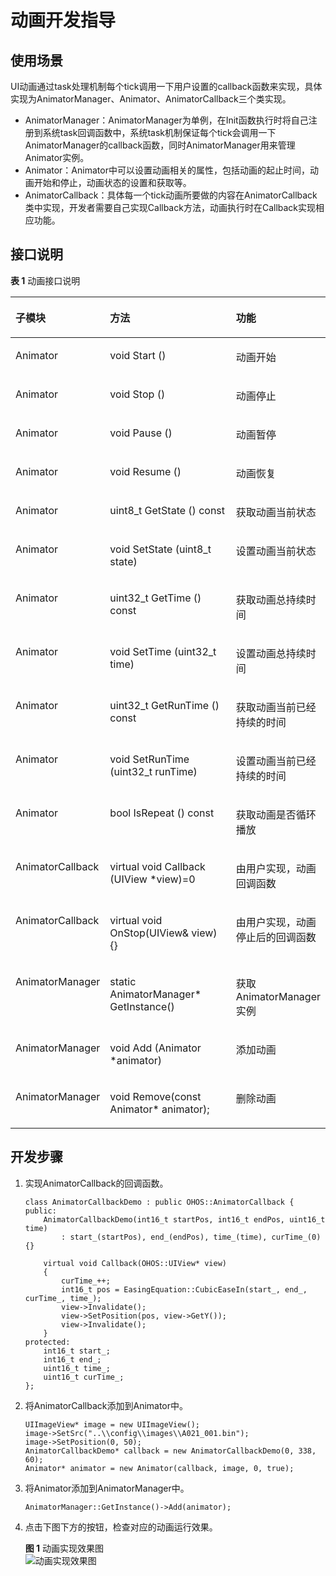 # 动画开发指导<a name="ZH-CN_TOPIC_0000001051451654"></a>

## 使用场景<a name="section726685714018"></a>

UI动画通过task处理机制每个tick调用一下用户设置的callback函数来实现，具体实现为AnimatorManager、Animator、AnimatorCallback三个类实现。

-   AnimatorManager：AnimatorManager为单例，在Init函数执行时将自己注册到系统task回调函数中，系统task机制保证每个tick会调用一下AnimatorManager的callback函数，同时AnimatorManager用来管理Animator实例。
-   Animator：Animator中可以设置动画相关的属性，包括动画的起止时间，动画开始和停止，动画状态的设置和获取等。
-   AnimatorCallback：具体每一个tick动画所要做的内容在AnimatorCallback类中实现，开发者需要自己实现Callback方法，动画执行时在Callback实现相应功能。

## 接口说明<a name="section85794718418"></a>

**表 1**  动画接口说明

<a name="table15207105417246"></a>
<table><thead align="left"><tr id="row1389130182514"><th class="cellrowborder" valign="top" width="17.349999999999998%" id="mcps1.2.4.1.1"><p id="p16390130172517"><a name="p16390130172517"></a><a name="p16390130172517"></a>子模块</p>
</th>
<th class="cellrowborder" valign="top" width="54.13%" id="mcps1.2.4.1.2"><p id="p239060112519"><a name="p239060112519"></a><a name="p239060112519"></a>方法</p>
</th>
<th class="cellrowborder" valign="top" width="28.52%" id="mcps1.2.4.1.3"><p id="p1839012019257"><a name="p1839012019257"></a><a name="p1839012019257"></a>功能</p>
</th>
</tr>
</thead>
<tbody><tr id="row1533075412415"><td class="cellrowborder" valign="top" width="17.349999999999998%" headers="mcps1.2.4.1.1 "><p id="p633015547249"><a name="p633015547249"></a><a name="p633015547249"></a>Animator</p>
</td>
<td class="cellrowborder" valign="top" width="54.13%" headers="mcps1.2.4.1.2 "><p id="p6330554152411"><a name="p6330554152411"></a><a name="p6330554152411"></a>void  Start ()</p>
</td>
<td class="cellrowborder" valign="top" width="28.52%" headers="mcps1.2.4.1.3 "><p id="p3330155472412"><a name="p3330155472412"></a><a name="p3330155472412"></a>动画开始</p>
</td>
</tr>
<tr id="row18330175410241"><td class="cellrowborder" valign="top" width="17.349999999999998%" headers="mcps1.2.4.1.1 "><p id="p33301454172415"><a name="p33301454172415"></a><a name="p33301454172415"></a>Animator</p>
</td>
<td class="cellrowborder" valign="top" width="54.13%" headers="mcps1.2.4.1.2 "><p id="p12330195419248"><a name="p12330195419248"></a><a name="p12330195419248"></a>void  Stop ()</p>
</td>
<td class="cellrowborder" valign="top" width="28.52%" headers="mcps1.2.4.1.3 "><p id="p23301854162416"><a name="p23301854162416"></a><a name="p23301854162416"></a>动画停止</p>
</td>
</tr>
<tr id="row433045420244"><td class="cellrowborder" valign="top" width="17.349999999999998%" headers="mcps1.2.4.1.1 "><p id="p183301054182410"><a name="p183301054182410"></a><a name="p183301054182410"></a>Animator</p>
</td>
<td class="cellrowborder" valign="top" width="54.13%" headers="mcps1.2.4.1.2 "><p id="p43302054172415"><a name="p43302054172415"></a><a name="p43302054172415"></a>void  Pause ()</p>
</td>
<td class="cellrowborder" valign="top" width="28.52%" headers="mcps1.2.4.1.3 "><p id="p15330854182413"><a name="p15330854182413"></a><a name="p15330854182413"></a>动画暂停</p>
</td>
</tr>
<tr id="row1033085492417"><td class="cellrowborder" valign="top" width="17.349999999999998%" headers="mcps1.2.4.1.1 "><p id="p12331135413244"><a name="p12331135413244"></a><a name="p12331135413244"></a>Animator</p>
</td>
<td class="cellrowborder" valign="top" width="54.13%" headers="mcps1.2.4.1.2 "><p id="p5331165472412"><a name="p5331165472412"></a><a name="p5331165472412"></a>void  Resume ()</p>
</td>
<td class="cellrowborder" valign="top" width="28.52%" headers="mcps1.2.4.1.3 "><p id="p63314543246"><a name="p63314543246"></a><a name="p63314543246"></a>动画恢复</p>
</td>
</tr>
<tr id="row1331175413240"><td class="cellrowborder" valign="top" width="17.349999999999998%" headers="mcps1.2.4.1.1 "><p id="p18331454152418"><a name="p18331454152418"></a><a name="p18331454152418"></a>Animator</p>
</td>
<td class="cellrowborder" valign="top" width="54.13%" headers="mcps1.2.4.1.2 "><p id="p15331155472414"><a name="p15331155472414"></a><a name="p15331155472414"></a>uint8_t  GetState () const</p>
</td>
<td class="cellrowborder" valign="top" width="28.52%" headers="mcps1.2.4.1.3 "><p id="p2033125414243"><a name="p2033125414243"></a><a name="p2033125414243"></a>获取动画当前状态</p>
</td>
</tr>
<tr id="row43311554182415"><td class="cellrowborder" valign="top" width="17.349999999999998%" headers="mcps1.2.4.1.1 "><p id="p33311854172420"><a name="p33311854172420"></a><a name="p33311854172420"></a>Animator</p>
</td>
<td class="cellrowborder" valign="top" width="54.13%" headers="mcps1.2.4.1.2 "><p id="p433165462418"><a name="p433165462418"></a><a name="p433165462418"></a>void  SetState (uint8_t state)</p>
</td>
<td class="cellrowborder" valign="top" width="28.52%" headers="mcps1.2.4.1.3 "><p id="p23316546242"><a name="p23316546242"></a><a name="p23316546242"></a>设置动画当前状态</p>
</td>
</tr>
<tr id="row17331254192419"><td class="cellrowborder" valign="top" width="17.349999999999998%" headers="mcps1.2.4.1.1 "><p id="p173319547243"><a name="p173319547243"></a><a name="p173319547243"></a>Animator</p>
</td>
<td class="cellrowborder" valign="top" width="54.13%" headers="mcps1.2.4.1.2 "><p id="p18332125416243"><a name="p18332125416243"></a><a name="p18332125416243"></a>uint32_t  GetTime () const</p>
</td>
<td class="cellrowborder" valign="top" width="28.52%" headers="mcps1.2.4.1.3 "><p id="p1633295412414"><a name="p1633295412414"></a><a name="p1633295412414"></a>获取动画总持续时间</p>
</td>
</tr>
<tr id="row8332195419241"><td class="cellrowborder" valign="top" width="17.349999999999998%" headers="mcps1.2.4.1.1 "><p id="p2033211545243"><a name="p2033211545243"></a><a name="p2033211545243"></a>Animator</p>
</td>
<td class="cellrowborder" valign="top" width="54.13%" headers="mcps1.2.4.1.2 "><p id="p123321054172415"><a name="p123321054172415"></a><a name="p123321054172415"></a>void  SetTime (uint32_t time)</p>
</td>
<td class="cellrowborder" valign="top" width="28.52%" headers="mcps1.2.4.1.3 "><p id="p4332105472411"><a name="p4332105472411"></a><a name="p4332105472411"></a>设置动画总持续时间</p>
</td>
</tr>
<tr id="row13332125412420"><td class="cellrowborder" valign="top" width="17.349999999999998%" headers="mcps1.2.4.1.1 "><p id="p17332165482417"><a name="p17332165482417"></a><a name="p17332165482417"></a>Animator</p>
</td>
<td class="cellrowborder" valign="top" width="54.13%" headers="mcps1.2.4.1.2 "><p id="p3332115417243"><a name="p3332115417243"></a><a name="p3332115417243"></a>uint32_t  GetRunTime () const</p>
</td>
<td class="cellrowborder" valign="top" width="28.52%" headers="mcps1.2.4.1.3 "><p id="p733275442419"><a name="p733275442419"></a><a name="p733275442419"></a>获取动画当前已经持续的时间</p>
</td>
</tr>
<tr id="row2033215419249"><td class="cellrowborder" valign="top" width="17.349999999999998%" headers="mcps1.2.4.1.1 "><p id="p113327549245"><a name="p113327549245"></a><a name="p113327549245"></a>Animator</p>
</td>
<td class="cellrowborder" valign="top" width="54.13%" headers="mcps1.2.4.1.2 "><p id="p43321154172417"><a name="p43321154172417"></a><a name="p43321154172417"></a>void  SetRunTime (uint32_t runTime)</p>
</td>
<td class="cellrowborder" valign="top" width="28.52%" headers="mcps1.2.4.1.3 "><p id="p173331354182416"><a name="p173331354182416"></a><a name="p173331354182416"></a>设置动画当前已经持续的时间</p>
</td>
</tr>
<tr id="row20333115417249"><td class="cellrowborder" valign="top" width="17.349999999999998%" headers="mcps1.2.4.1.1 "><p id="p2333155412240"><a name="p2333155412240"></a><a name="p2333155412240"></a>Animator</p>
</td>
<td class="cellrowborder" valign="top" width="54.13%" headers="mcps1.2.4.1.2 "><p id="p143335549246"><a name="p143335549246"></a><a name="p143335549246"></a>bool  IsRepeat () const</p>
</td>
<td class="cellrowborder" valign="top" width="28.52%" headers="mcps1.2.4.1.3 "><p id="p23336548244"><a name="p23336548244"></a><a name="p23336548244"></a>获取动画是否循环播放</p>
</td>
</tr>
<tr id="row19333754202418"><td class="cellrowborder" valign="top" width="17.349999999999998%" headers="mcps1.2.4.1.1 "><p id="p1833319543247"><a name="p1833319543247"></a><a name="p1833319543247"></a>AnimatorCallback</p>
</td>
<td class="cellrowborder" valign="top" width="54.13%" headers="mcps1.2.4.1.2 "><p id="p6333135402416"><a name="p6333135402416"></a><a name="p6333135402416"></a>virtual void  Callback (UIView *view)=0</p>
</td>
<td class="cellrowborder" valign="top" width="28.52%" headers="mcps1.2.4.1.3 "><p id="p19333854172417"><a name="p19333854172417"></a><a name="p19333854172417"></a>由用户实现，动画回调函数</p>
</td>
</tr>
<tr id="row193331854112415"><td class="cellrowborder" valign="top" width="17.349999999999998%" headers="mcps1.2.4.1.1 "><p id="p1133325482420"><a name="p1133325482420"></a><a name="p1133325482420"></a>AnimatorCallback</p>
</td>
<td class="cellrowborder" valign="top" width="54.13%" headers="mcps1.2.4.1.2 "><p id="p1433585412411"><a name="p1433585412411"></a><a name="p1433585412411"></a>virtual void OnStop(UIView&amp; view) {}</p>
</td>
<td class="cellrowborder" valign="top" width="28.52%" headers="mcps1.2.4.1.3 "><p id="p933595412249"><a name="p933595412249"></a><a name="p933595412249"></a>由用户实现，动画停止后的回调函数</p>
</td>
</tr>
<tr id="row83351654192415"><td class="cellrowborder" valign="top" width="17.349999999999998%" headers="mcps1.2.4.1.1 "><p id="p633525419244"><a name="p633525419244"></a><a name="p633525419244"></a>AnimatorManager</p>
</td>
<td class="cellrowborder" valign="top" width="54.13%" headers="mcps1.2.4.1.2 "><p id="p203351547242"><a name="p203351547242"></a><a name="p203351547242"></a>static AnimatorManager* GetInstance()</p>
</td>
<td class="cellrowborder" valign="top" width="28.52%" headers="mcps1.2.4.1.3 "><p id="p333545412419"><a name="p333545412419"></a><a name="p333545412419"></a>获取AnimatorManager实例</p>
</td>
</tr>
<tr id="row3335954202412"><td class="cellrowborder" valign="top" width="17.349999999999998%" headers="mcps1.2.4.1.1 "><p id="p5335185413247"><a name="p5335185413247"></a><a name="p5335185413247"></a>AnimatorManager</p>
</td>
<td class="cellrowborder" valign="top" width="54.13%" headers="mcps1.2.4.1.2 "><p id="p11336145442417"><a name="p11336145442417"></a><a name="p11336145442417"></a>void  Add (Animator *animator)</p>
</td>
<td class="cellrowborder" valign="top" width="28.52%" headers="mcps1.2.4.1.3 "><p id="p10336175492416"><a name="p10336175492416"></a><a name="p10336175492416"></a>添加动画</p>
</td>
</tr>
<tr id="row18336185422417"><td class="cellrowborder" valign="top" width="17.349999999999998%" headers="mcps1.2.4.1.1 "><p id="p103361554192411"><a name="p103361554192411"></a><a name="p103361554192411"></a>AnimatorManager</p>
</td>
<td class="cellrowborder" valign="top" width="54.13%" headers="mcps1.2.4.1.2 "><p id="p6336195442412"><a name="p6336195442412"></a><a name="p6336195442412"></a>void Remove(const Animator* animator);</p>
</td>
<td class="cellrowborder" valign="top" width="28.52%" headers="mcps1.2.4.1.3 "><p id="p233615442420"><a name="p233615442420"></a><a name="p233615442420"></a>删除动画</p>
</td>
</tr>
</tbody>
</table>

## 开发步骤<a name="section14101161317435"></a>

1.  实现AnimatorCallback的回调函数。

    ```
    class AnimatorCallbackDemo : public OHOS::AnimatorCallback {
    public:
        AnimatorCallbackDemo(int16_t startPos, int16_t endPos, uint16_t time)
            : start_(startPos), end_(endPos), time_(time), curTime_(0) {}
     
        virtual void Callback(OHOS::UIView* view)
        {
            curTime_++;
            int16_t pos = EasingEquation::CubicEaseIn(start_, end_, curTime_, time_);
            view->Invalidate();
            view->SetPosition(pos, view->GetY());
            view->Invalidate();
        }
    protected:
        int16_t start_;
        int16_t end_;
        uint16_t time_;
        uint16_t curTime_;
    };
    ```

2.  将AnimatorCallback添加到Animator中。

    ```
    UIImageView* image = new UIImageView();
    image->SetSrc("..\\config\\images\\A021_001.bin");
    image->SetPosition(0, 50);
    AnimatorCallbackDemo* callback = new AnimatorCallbackDemo(0, 338, 60);
    Animator* animator = new Animator(callback, image, 0, true);
    ```

3.  将Animator添加到AnimatorManager中。

    ```
    AnimatorManager::GetInstance()->Add(animator);
    ```

4.  点击下图下方的按钮，检查对应的动画运行效果。

    **图 1**  动画实现效果图<a name="fig17833181682317"></a>  
    ![](figure/动画实现效果图.gif "动画实现效果图")


